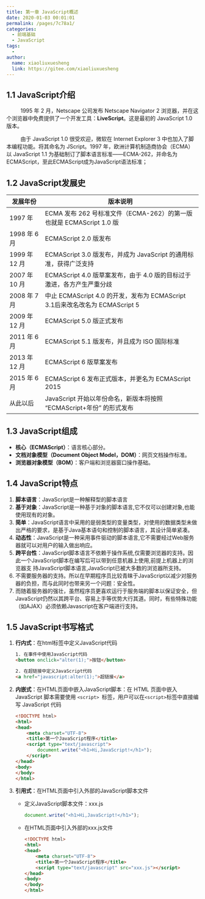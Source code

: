 ```yaml
---
title: 第一章 JavaScript概述
date: 2020-01-03 00:01:01
permalink: /pages/7c78a1/
categories:
  - 前端基础
  - JavaScript
tags:
  - 
author: 
  name: xiaoliuxuesheng
  link: https://gitee.com/xiaoliuxuesheng
---
```


## 1.1 JavaScript介绍

<span style="margin-left: 33px;">&nbsp;</span>1995 年 2 月，Netscape 公司发布 Netscape Navigator 2 浏览器，并在这个浏览器中免费提供了一个开发工具：**LiveScript**。这是最初的 JavaScript 1.0 版本。

<span style="margin-left: 33px;">&nbsp;</span>由于 JavaScript 1.0 很受欢迎，微软在 Internet Explorer 3 中也加入了脚本编程功能。将其命名为 JScript。1997 年，欧洲计算机制造商协会（ECMA）以 JavaScript 1.1 为基础制订了脚本语言标准——ECMA-262，并命名为 ECMAScript，至此ECMAScript成为JavaScript语法标准；

## 1.2 JavaScript发展史

| 发展年份      | 版本说明                                                     |
| ------------- | ------------------------------------------------------------ |
| 1997 年       | ECMA 发布 262 号标准文件（ECMA-262）的第一版也就是 ECMAScript 1.0 版 |
| 1998 年 6 月  | ECMAScript 2.0 版发布                                        |
| 1999 年 12 月 | ECMAScript 3.0 版发布，并成为 JavaScript 的通用标准，获得广泛支持 |
| 2007 年 10 月 | ECMAScript 4.0 版草案发布，由于 4.0 版的目标过于激进，各方产生严重分歧 |
| 2008 年 7月   | 中止 ECMAScript 4.0 的开发，发布为 ECMAScript 3.1后来改名改名为 ECMAScript 5 |
| 2009 年 12 月 | ECMAScript 5.0 版正式发布                                    |
| 2011 年 6 月  | ECMAScript 5.1 版发布，并且成为 ISO 国际标准                 |
| 2013 年 12 月 | ECMAScript 6 版草案发布                                      |
| 2015 年 6 月  | ECMAScript 6 发布正式版本，并更名为 ECMAScript 2015          |
| 从此以后      | JavaScript 开始以年份命名，新版本将按照 “ECMAScript+年份” 的形式发布 |

## 1.3 JavaScript组成

- **核心（ECMAScript）**：语言核心部分。
- **文档对象模型（Document Object Model，DOM）**：网页文档操作标准。
- **浏览器对象模型（BOM）**：客户端和浏览器窗口操作基础。

## 1.4 JavaScript特点

1. **脚本语言**：JavaScript是一种解释型的脚本语言
2. **基于对象**：JavaScript是一种基于对象的脚本语言,它不仅可以创建对象,也能使用现有的对象。
3. **简单**：JavaScript语言中采用的是弱类型的变量类型，对使用的数据类型未做出严格的要求，是基于Java基本语句和控制的脚本语言，其设计简单紧凑。
4. **动态性**：JavaScript是一种采用事件驱动的脚本语言,它不需要经过Web服务器就可以对用户的输入做出响应。
5. **跨平台性**：JavaScript脚本语言不依赖于操作系统,仅需要浏览器的支持。因此一个JavaScript脚本在编写后可以带到任意机器上使用,前提上机器上的浏览器支 持JavaScript脚本语言,JavaScript已被大多数的浏览器所支持。
6. 不需要服务器的支持。所以在早期程序员比较青睐于JavaScript以减少对服务器的负担，而与此同时也带来另一个问题：安全性。
7. 而随着服务器的强壮，虽然程序员更喜欢运行于服务端的脚本以保证安全，但JavaScript仍然以其跨平台、容易上手等优势大行其道。同时，有些特殊功能（如AJAX）必须依赖Javascript在客户端进行支持。

## 1.5 JavaScript书写格式

1. **行内式**：在html标签中定义JavaScript代码

   ```html
   1. 在事件中使用JavaScript代码
   <button onclick="alter(1);">按钮</button>
   
   2. 在超链接中定义JavaScript代码
   <a href="javascript:alter(1);">超链接</a>
   ```

2. **内嵌式**：在HTML页面中嵌入JavaScript脚本：在 HTML 页面中嵌入 JavaScript 脚本需要使用 `<script> `标签，用户可以在` <script> `标签中直接编写 JavaScript 代码

   ```html
   <!DOCTYPE html>
   <html>
   <head>
       <meta charset="UTF-8">
       <title>第一个JavaScript程序</title>
       <script type="text/javascript">
           document.write("<h1>Hi,JavaScript!</h1>");
       </script>
   </head>
   <body>
   </body>
   </html>
   ```

3. **引用式**：在HTML页面中引入外部的JavaScript脚本文件

   - 定义JavaScript脚本文件：xxx.js

     ```js
     document.write("<h1>Hi,JavaScript!</h1>");
     ```

   - 在HTML页面中引入外部的xxx.js文件

     ```html
     <!DOCTYPE html>
     <html>
     <head>
         <meta charset="UTF-8">
         <title>第一个JavaScript程序</title>
         <script type="text/javascript" src="xxx.js"></script>
     </head>
     <body>
     </body>
     </html>
     ```

